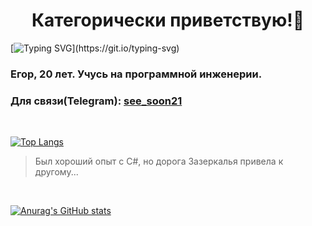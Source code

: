 ### <h1 align="center">Категорически приветствую!👋</h1>


[![Typing SVG](https://readme-typing-svg.herokuapp.com?color=%2336BCF7&lines=Готов+отдать+Java+свои+лучшие+годы+...)](https://git.io/typing-svg)
<h3>Егор, 20 лет. Учусь на программной инженерии. </h3>
<h3>Для связи(Telegram): <a href="https://t.me/see_soon21">see_soon21</a></h3><br/>

[![Top Langs](https://github-readme-stats.vercel.app/api/top-langs/?username=seesoon21&layout=compact)](https://github.com/anuraghazra/github-readme-stats)
> Был хороший опыт с C#, но дорога Зазеркалья привела к другому...

<br/>

[![Anurag's GitHub stats](https://github-readme-stats.vercel.app/api?username=seesoon21)](https://github.com/anuraghazra/github-readme-stats)




<!--
**SeeSoon21/SeeSoon21** is a ✨ _special_ ✨ repository because its `README.md` (this file) appears on your GitHub profile.

Here are some ideas to get you started:

- 🔭 I’m currently working on ...
- 🌱 I’m currently learning ...
- 👯 I’m looking to collaborate on ...
- 🤔 I’m looking for help with ...
- 💬 Ask me about ...
- 📫 How to reach me: ...
- 😄 Pronouns: ...
- ⚡ Fun fact: ...
-->
